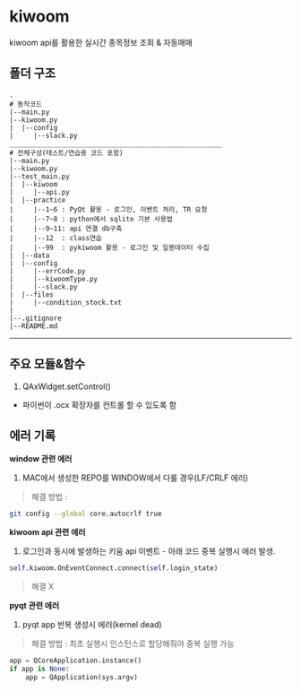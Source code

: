 # kiwoom
kiwoom api를 활용한 실시간 종목정보 조회 & 자동매매 

## 폴더 구조
```
.
# 동작코드
|--main.py
|--kiwoom.py
|  |--config
|     |--slack.py
_____________________________________________________
# 전체구성(테스트/연습용 코드 포함)
|--main.py
|--kiwoom.py
|--test_main.py
|  |--kiwoom
|     |--api.py
|  |--practice
|     |--1~6 : PyQt 활용 - 로그인, 이벤트 처리, TR 요청
|     |--7~8 : python에서 sqlite 기본 사용법
|     |--9~11: api 연결 db구축
|     |--12  : class연습
|     |--99  : pykiwoom 활용 - 로그인 및 일봉데이터 수집
|  |--data
|  |--config
|     |--errCode.py
|     |--kiwoomType.py
|     |--slack.py
|  |--files
|     |--condition_stock.txt
|
|--.gitignore
|--README.md
```
---

## 주요 모듈&함수
1. QAxWidget.setControl()
- 파이썬이 .ocx 확장자를 컨트롤 할 수 있도록 함


## 에러 기록
**window 관련 에러**
1. MAC에서 생성한 REPO를 WINDOW에서 다룰 경우(LF/CRLF 에러)
> 해결 방법 : 
```zsh
git config --global core.autocrlf true
```

**kiwoom api 관련 에러**
1. 로그인과 동시에 발생하는 키움 api 이벤트 - 아래 코드 중복 실행시 에러 발생.
```python
self.kiwoom.OnEventConnect.connect(self.login_state)
```
> 해결 X

**pyqt 관련 에러**
1. pyqt app 반복 생성시 에러(kernel dead)
> 해결 방법 : 최초 실행시 인스턴스로 할당해줘야 중복 실행 가능
```python
app = QCoreApplication.instance()
if app is None:
    app = QApplication(sys.argv)
```
